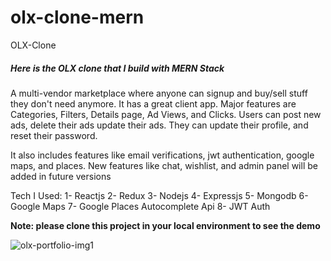 # olx-clone-mern
OLX-Clone

<h5>Here is the OLX clone that I build with MERN Stack</h5>

A multi-vendor marketplace where anyone can signup and buy/sell stuff they don't need anymore. It has a great client app. Major features are Categories, Filters, Details page, Ad Views, and Clicks. Users can post new ads, delete their ads update their ads. They can update their profile, and reset their password.

It also includes features like email verifications, jwt authentication, google maps, and places. New features like chat, wishlist, and admin panel will be added in future versions

Tech I Used:
1- Reactjs
2- Redux
3- Nodejs
4- Expressjs
5- Mongodb
6- Google Maps
7- Google Places Autocomplete Api
8- JWT Auth

<b>Note: please clone this project in your local environment to see the demo</b>

![olx-portfolio-img1](https://user-images.githubusercontent.com/70833594/185860261-81b96cc4-894b-4cc3-9c5d-05b85a78002e.png)

